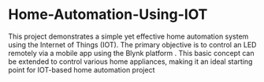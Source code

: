 # Home-Automation-Using-IOT
This project demonstrates a simple yet effective home  automation system using the Internet of Things (IOT). The primary objective is  to control an LED remotely via a mobile app using the Blynk platform . This  basic concept can be extended to control various home appliances, making it an  ideal starting point for IOT-based home automation project
